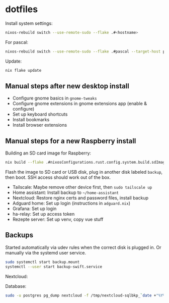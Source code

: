 # dotfiles

Install system settings:

```bash
nixos-rebuild switch --use-remote-sudo --flake .#<hostname>
```

For pascal:

```bash
nixos-rebuild switch --use-remote-sudo --flake .#pascal --target-host pascal
```

Update:

```bash
nix flake update
```

## Manual steps after new desktop install

- Configure gnome basics in `gnome-tweaks`
- Configure gnome extensions in gnome extensions app (enable & configure)
- Set up keyboard shortcuts
- Install bookmarks
- Install browser extensions

## Manual steps for a new Raspberry install

Building an SD card image for Raspberry:

```bash
nix build --flake .#nixosConfigurations.rust.config.system.build.sdImage
```

Flash the image to SD card or USB disk, plug in another disk labeled `backup`,
then boot. SSH access should work out of the box.

- Tailscale: Maybe remove other device first, then `sudo tailscale up`
- Home assistant: Install backup to `~/home-assistant`
- Nextcloud: Restore nginx certs and password files, install backup
- Adguard home: Set up login (instructions in `adguard.nix`)
- Grafana: Set up login
- ha-relay: Set up access token
- Rezepte server: Set up venv, copy vue stuff

## Backups

Started automatically via udev rules when the correct disk is plugged in.
Or manually via the systemd user service.

```sh
sudo systemctl start backup.mount
systemctl --user start backup-swift.service
```

Nextcloud:

Database:

```bash
sudo -u postgres pg_dump nextcloud -f /tmp/nextcloud-sqlbkp_`date +"%Y%m%d"`.bak
```
